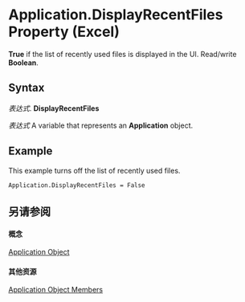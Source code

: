 
# Application.DisplayRecentFiles Property (Excel)

 **True** if the list of recently used files is displayed in the UI. Read/write **Boolean**.


## Syntax

 _表达式_. **DisplayRecentFiles**

 _表达式_ A variable that represents an **Application** object.


## Example

This example turns off the list of recently used files.


```
Application.DisplayRecentFiles = False
```


## 另请参阅


#### 概念


[Application Object](19b73597-5cf9-4f56-8227-b5211f657f6f.md)
#### 其他资源


[Application Object Members](http://msdn.microsoft.com/library/4cb9ca42-8d07-cc9c-2d80-4eb9a5921e1e%28Office.15%29.aspx)
